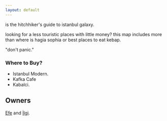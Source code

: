 ```yaml
---
layout: default
---
```


is the hitchhiker's guide to istanbul galaxy.

looking for a less touristic places with little money? this map includes more than where is hagia sophia or best places to eat kebap.

"don't panic."

### Where to Buy?

* Istanbul Modern.
* Kafka Cafe
* Kabalci.


## Owners

[Efe](http://twitter.com/efeoge) and [İlgi](http://twitter.com/ilgidonmez).
